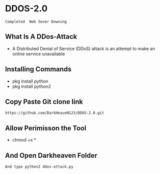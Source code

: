 # DDOS-2.0
`Completed  Web Sever Downing`
## What Is A DDos-Attack
- A Distributed Denial of Service (DDoS) attack is an attempt to make an online service unavailable
## Installing Commands
- pkg install python
- pkg install python2
## Copy Paste Git clone link

`https://github.com/DarkHeaveN123/DDOS-2.0.git`
## Allow Perimisson the Tool
- chmod +x *
## And Open Darkheaven Folder 
`And type python2 ddos-attack.py`



